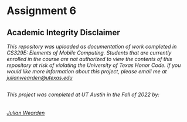 # Assignment 6

## Academic Integrity Disclaimer

*This repository was uploaded as documentation of work completed in CS329E: Elements of Mobile Computing. Students that are currently enrolled in the course are not authorized to view the contents of this repository at risk of violating the University of Texas Honor Code. If you would like more information about this project, please email me at julianwearden@utexas.edu*

##
###### This project was completed at UT Austin in the Fall of 2022 by: 
###### <a href="mailto:julianwearden@utexas.edu">Julian Wearden
